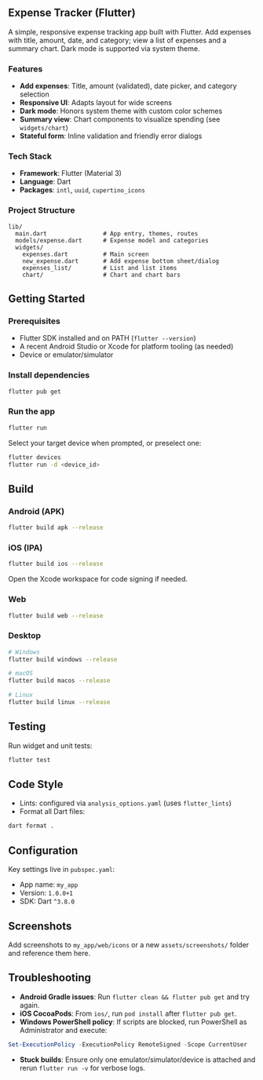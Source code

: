 
## Expense Tracker (Flutter)


A simple, responsive expense tracking app built with Flutter. Add expenses with title, amount, date, and category; view a list of expenses and a summary chart. Dark mode is supported via system theme.

### Features

- **Add expenses**: Title, amount (validated), date picker, and category selection
- **Responsive UI**: Adapts layout for wide screens
- **Dark mode**: Honors system theme with custom color schemes
- **Summary view**: Chart components to visualize spending (see `widgets/chart`)
- **Stateful form**: Inline validation and friendly error dialogs

### Tech Stack

- **Framework**: Flutter (Material 3)
- **Language**: Dart
- **Packages**: `intl`, `uuid`, `cupertino_icons`

### Project Structure

```
lib/
  main.dart                # App entry, themes, routes
  models/expense.dart      # Expense model and categories
  widgets/
    expenses.dart          # Main screen
    new_expense.dart       # Add expense bottom sheet/dialog
    expenses_list/         # List and list items
    chart/                 # Chart and chart bars
```

## Getting Started

### Prerequisites

- Flutter SDK installed and on PATH (`flutter --version`)
- A recent Android Studio or Xcode for platform tooling (as needed)
- Device or emulator/simulator

### Install dependencies

```bash
flutter pub get
```

### Run the app

```bash
flutter run
```

Select your target device when prompted, or preselect one:

```bash
flutter devices
flutter run -d <device_id>
```

## Build

### Android (APK)

```bash
flutter build apk --release
```

### iOS (IPA)

```bash
flutter build ios --release
```

Open the Xcode workspace for code signing if needed.

### Web

```bash
flutter build web --release
```

### Desktop

```bash
# Windows
flutter build windows --release

# macOS
flutter build macos --release

# Linux
flutter build linux --release
```

## Testing

Run widget and unit tests:

```bash
flutter test
```

## Code Style

- Lints: configured via `analysis_options.yaml` (uses `flutter_lints`)
- Format all Dart files:

```bash
dart format .
```

## Configuration

Key settings live in `pubspec.yaml`:

- App name: `my_app`
- Version: `1.0.0+1`
- SDK: Dart `^3.8.0`

## Screenshots

Add screenshots to `my_app/web/icons` or a new `assets/screenshots/` folder and reference them here.

## Troubleshooting

- **Android Gradle issues**: Run `flutter clean && flutter pub get` and try again.
- **iOS CocoaPods**: From `ios/`, run `pod install` after `flutter pub get`.
- **Windows PowerShell policy**: If scripts are blocked, run PowerShell as Administrator and execute:

```powershell
Set-ExecutionPolicy -ExecutionPolicy RemoteSigned -Scope CurrentUser
```

- **Stuck builds**: Ensure only one emulator/simulator/device is attached and rerun `flutter run -v` for verbose logs.


